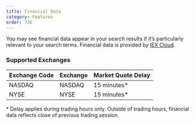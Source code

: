 ```yaml
---
title: Financial Data
category: Features
order: 736
---
```


You may see financial data appear in your search results if it’s particularly relevant to your search terms. Financial data is provided by [IEX Cloud](https://iexcloud.io).

### Supported Exchanges

| Exchange Code | Exchange                      | Market Quote Delay      |
|---------------|-------------------------------|-------------------------|
| NASDAQ        | NASDAQ                        | 15 minutes*             |
| NYSE          | NYSE                          | 15 minutes*             |

\* Delay applies during trading hours only. Outside of trading hours, financial data reflects close of previous trading session.

